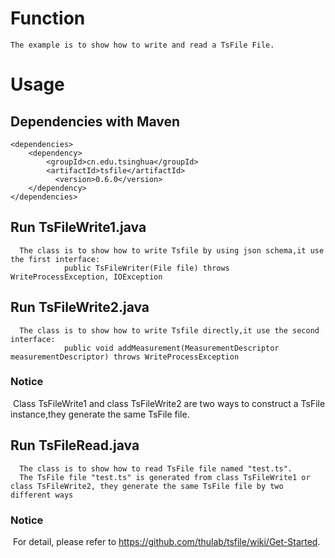 # Function
```
The example is to show how to write and read a TsFile File.
```
# Usage
## Dependencies with Maven

```
<dependencies>
    <dependency>
        <groupId>cn.edu.tsinghua</groupId>
        <artifactId>tsfile</artifactId>
     	  <version>0.6.0</version>
    </dependency>
</dependencies>
```

## Run TsFileWrite1.java

```
  The class is to show how to write Tsfile by using json schema,it use the first interface: 
            public TsFileWriter(File file) throws WriteProcessException, IOException
```

## Run TsFileWrite2.java

```
  The class is to show how to write Tsfile directly,it use the second interface: 
            public void addMeasurement(MeasurementDescriptor measurementDescriptor) throws WriteProcessException
```

### Notice 
  Class TsFileWrite1 and class TsFileWrite2 are two ways to construct a TsFile instance,they generate the same TsFile file.
  
## Run TsFileRead.java

```
  The class is to show how to read TsFile file named "test.ts".
  The TsFile file "test.ts" is generated from class TsFileWrite1 or class TsFileWrite2, they generate the same TsFile file by two different ways
```

### Notice 
  For detail, please refer to https://github.com/thulab/tsfile/wiki/Get-Started.
